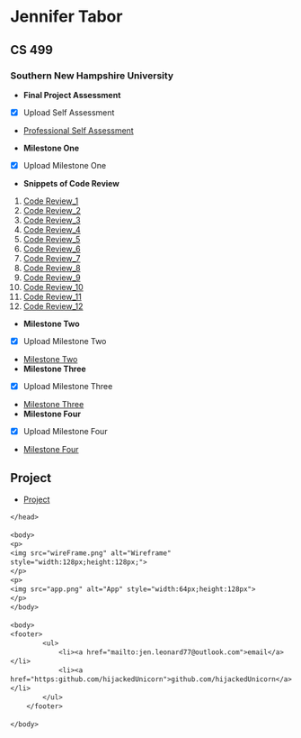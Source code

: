 
# Jennifer Tabor
## CS 499
### Southern New Hampshire University

- **Final Project Assessment**
- [x] Upload Self Assessment
- [Professional Self Assessment](https://github.com/hijackedUnicorn/hijackedUnicorn.github.io/blob/master/CS499_ProfessionalSelfAssement_JenniferTabor.docx)

- **Milestone One**
- [x] Upload Milestone One
- **Snippets of Code Review**
1. [Code Review_1](codeReview_1.jpg)
2. [Code Review_2](codeReview_2.jpg)
3. [Code Review_3](codeReview_3.jpg)
4. [Code Review_4](codeReview_4.jpg)
5. [Code Review_5](codeReview_5.jpg)
6. [Code Review_6](codeReview_6.jpg)
7. [Code Review_7](codeReview_7.jpg)
8. [Code Review_8](codeReview_8.jpg)
9. [Code Review_9](codeReview_9.jpg)
10. [Code Review_10](codeReview_10.jpg)
11. [Code Review_11](codeReview_11.jpg)
12. [Code Review_12](codeReview_12.jpg)
 
- **Milestone Two**
- [x] Upload Milestone Two
- [Milestone Two](https://github.com/hijackedUnicorn/hijackedUnicorn.github.io/blob/master/CS%20499_%20MilestoneTwo_Jennifer%20Tabor.docx)
- **Milestone Three**
- [x] Upload Milestone Three
- [Milestone Three](https://github.com/hijackedUnicorn/hijackedUnicorn.github.io/blob/master/CS%20499_Milestone%20Three_Jennifer%20Tabor.docx)
- **Milestone Four**
- [x] Upload Milestone Four
- [Milestone Four](https://github.com/hijackedUnicorn/hijackedUnicorn.github.io/blob/master/CS%20499_Milestone%20Four_Jennifer%20Tabor.docx)

## Project
- [Project](https://github.com/hijackedUnicorn/hijackedUnicorn.github.io/blob/master/PortfolioNotes_MilestoneFour_JenniferTabor.zip)



<html>
	<head>
		<title>Jennifer Tabor's ePortfolio</title>
		<!-- link to main stylesheet -->
		<link rel="stylesheet" type="text/css" href="/css/main.css">
		 
		
	</head>

	<body>
	<p>
	<img src="wireFrame.png" alt="Wireframe" style="width:128px;height:128px;">
	</p>
	<p>
	<img src="app.png" alt="App" style="width:64px;height:128px">
	</p>
	</body>
	
	<body>
	<footer>
    		<ul>
        		<li><a href="mailto:jen.leonard77@outlook.com">email</a></li>
        		<li><a href="https:github.com/hijackedUnicorn">github.com/hijackedUnicorn</a></li>
			</ul>
		</footer>
		
	</body>
</html>



